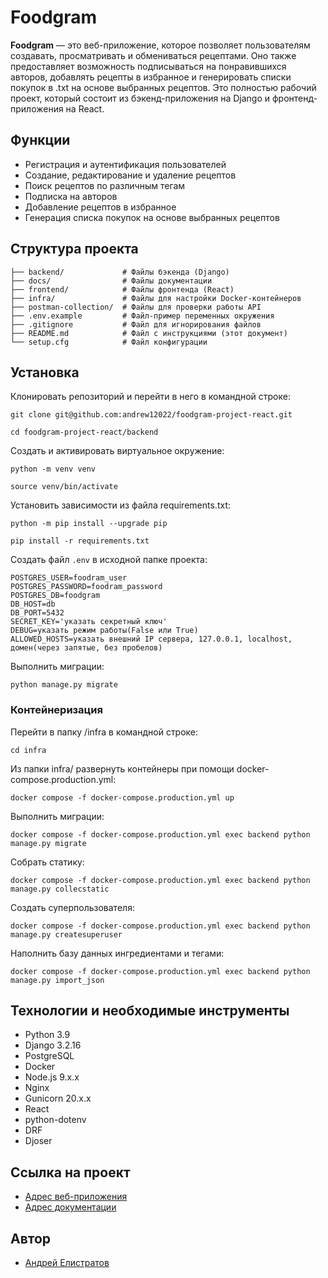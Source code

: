# Foodgram

**Foodgram** — это веб-приложение, которое позволяет пользователям создавать, просматривать и обмениваться рецептами. Оно также предоставляет возможность подписываться на понравившихся авторов, добавлять рецепты в избранное и генерировать списки покупок в .txt на основе выбранных рецептов. Это полностью рабочий проект, который состоит из бэкенд-приложения на Django и фронтенд-приложения на React.

## Функции

- Регистрация и аутентификация пользователей
- Создание, редактирование и удаление рецептов
- Поиск рецептов по различным тегам
- Подписка на авторов
- Добавление рецептов в избранное
- Генерация списка покупок на основе выбранных рецептов

## Структура проекта

```
├── backend/             # Файлы бэкенда (Django)
├── docs/                # Файлы документации
├── frontend/            # Файлы фронтенда (React)
├── infra/               # Файлы для настройки Docker-контейнеров
├── postman-collection/  # Файлы для проверки работы API
├── .env.example         # Файл-пример переменных окружения
├── .gitignore           # Файл для игнорирования файлов
├── README.md            # Файл с инструкциями (этот документ)
└── setup.cfg            # Файл конфигурации
```

## Установка

Клонировать репозиторий и перейти в него в командной строке:

```
git clone git@github.com:andrew12022/foodgram-project-react.git
```

```
cd foodgram-project-react/backend
```

Cоздать и активировать виртуальное окружение:

```
python -m venv venv
```

```
source venv/bin/activate
```

Установить зависимости из файла requirements.txt:

```
python -m pip install --upgrade pip
```

```
pip install -r requirements.txt
```

Создать файл `.env` в исходной папке проекта:

```.env
POSTGRES_USER=foodram_user
POSTGRES_PASSWORD=foodram_password
POSTGRES_DB=foodgram
DB_HOST=db
DB_PORT=5432
SECRET_KEY='указать секретный ключ'
DEBUG=указать режим работы(False или True)
ALLOWED_HOSTS=указать внешний IP сервера, 127.0.0.1, localhost, домен(через запятые, без пробелов)
```

Выполнить миграции:

```
python manage.py migrate
```

### Контейнеризация

Перейти в папку /infra в командной строке:
```
cd infra
```

Из папки infra/ развернуть контейнеры при помощи docker-compose.production.yml:
```
docker compose -f docker-compose.production.yml up
```

Выполнить миграции:
```
docker compose -f docker-compose.production.yml exec backend python manage.py migrate
```

Собрать статику:
```
docker compose -f docker-compose.production.yml exec backend python manage.py collecstatic
```

Создать суперпользователя:
```
docker compose -f docker-compose.production.yml exec backend python manage.py createsuperuser
```

Наполнить базу данных ингредиентами и тегами:
```
docker compose -f docker-compose.production.yml exec backend python manage.py import_json
```

## Технологии и необходимые инструменты
- Python 3.9
- Django 3.2.16
- PostgreSQL
- Docker
- Node.js 9.x.x
- Nginx
- Gunicorn 20.x.x
- React 
- python-dotenv
- DRF
- Djoser

## Ссылка на проект
- [Адрес веб-приложения](https://andrew12022.hopto.org/)
- [Адрес документации](https://andrew12022.hopto.org/api/docs/)

## Автор
- [Андрей Елистратов](https://github.com/andrew12022)

